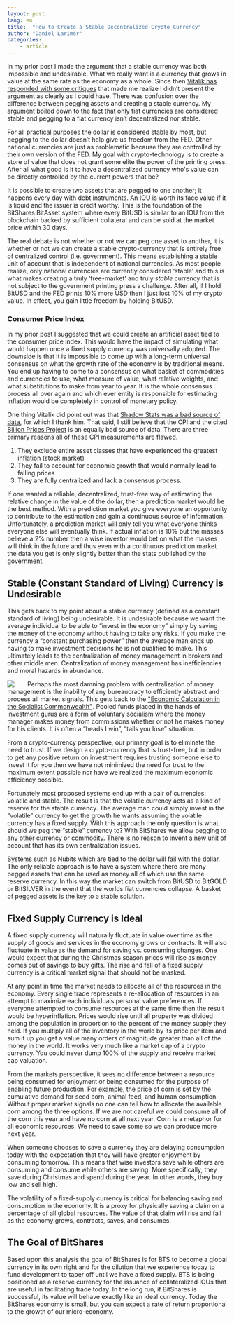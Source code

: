 ```yaml
---
layout: post
lang: en
title:  "How to Create a Stable Decentralized Crypto Currency"
author: "Daniel Larimer"
categories: 
    - article
---
```

In my prior post I made the argument that a stable currency was both impossible and undesirable.   What we really want is a currency that grows in value at the same rate as the economy as a whole.   Since then [Vitalik has responded with some critiques](https://bitsharestalk.org/index.php?topic=12545.msg168159#msg168159) that made me realize I didn’t present the argument as clearly as I could have.  There was confusion over the difference between pegging assets and creating a stable currency.   My argument boiled down to the fact that only fiat currencies are considered stable and pegging to a fiat currency isn’t decentralized nor stable.  

For all practical purposes the dollar is considered stable by most, but pegging to the dollar doesn’t help give us freedom from the FED.  Other national currencies are just as problematic because they are controlled by their own version of the FED.  My goal with crypto-technology is to create a store of value that does not grant some elite the power of the printing press.   After all what good is it to have a decentralized currency who's value can be directly controlled by the current powers that be?   

It is possible to create two assets that are pegged to one another; it happens every day with debt instruments.   An IOU is worth its face value if it is liquid and the issuer is credit worthy.   This is the foundation of the BitShares BitAsset system where every BitUSD is similar to an IOU from the blockchain backed by sufficient collateral and can be sold at the market price within 30 days.    

The real debate is not whether or not we can peg one asset to another, it is whether or not we can create a stable crypto-currency that is entirely free of centralized control (i.e. government).   This means establishing a stable unit of account that is independent of national currencies.  As most people realize, only national currencies are currently considered ‘stable’ and this is what makes creating a truly ‘free-market’ and truly *stable* currency that is not subject to the government printing press a challenge.    After all, if I hold BitUSD and the FED prints 10% more  USD then I just lost 10% of my crypto value.   In effect, you gain little freedom by holding BitUSD.

### Consumer Price Index 

In my prior post I suggested that we could create an artificial asset tied to the consumer price index. This would have the impact of simulating what would happen once a fixed supply currency was universally adopted.   The downside is that it is impossible to come up with a long-term universal consensus on what the growth rate of the economy is by traditional means.  You end up having to come to a consensus on what basket of commodities and currencies to use, what measure of value, what relative weights, and what substitutions to make from year to year.    It is the whole consensus process all over again and which ever entity is responsible for estimating inflation would be completely in control of monetary policy.    

One thing Vitalik did point out was that [Shadow Stats was a bad source of data](http://azizonomics.com/2013/06/01/the-trouble-with-shadowstats/), for which I thank him.   That said, I still believe that the CPI and the cited [Billion Prices Project](http://bpp.mit.edu/usa/) is an equally bad source of data.  There are three primary reasons all of these CPI measurements are flawed.

1. They exclude entire asset classes that have experienced the greatest inflation (stock market) 
2. They fail to account for economic growth that would normally lead to falling prices 
3. They are fully centralized and lack a consensus process.

If one wanted a reliable, decentralized, trust-free way of estimating the relative change in the value of the dollar, then a prediction market would be the best method.  With a prediction market you give everyone an opportunity to contribute to the estimation and gain a continuous source of information.   Unfortunately, a prediction market will only tell you what everyone thinks everyone else will eventually think.   If actual inflation is 10% but the masses believe a 2% number then a wise investor would bet on what the masses will think in the future and thus even with a continuous prediction market the data you get is only slightly better than the stats published by the government.     

## Stable (Constant Standard of Living) Currency is Undesirable

This gets back to my point about a stable currency (defined as a constant standard of living) being undesirable.  It is undesirable because we want the average individual to be able to “invest in the economy” simply by saving the money of the economy without having to take any risks.    If you make the currency a “constant purchasing power” then the average man ends up having to make investment decisions he is not qualified to make.   This ultimately leads to the centralization of money management in brokers and other middle men.   Centralization of money management has inefficiencies and moral hazards in abundance.  

<a href="http://www.amazon.com/gp/product/1610165500/ref=as_li_tl?ie=UTF8&camp=1789&creative=9325&creativeASIN=1610165500&linkCode=as2&tag=bytesblog-20&linkId=Q6F4R4WHY765QUXV"><img style="float:left;margin-right:25px" border="0" src="http://ws-na.amazon-adsystem.com/widgets/q?_encoding=UTF8&ASIN=1610165500&Format=_SL250_&ID=AsinImage&MarketPlace=US&ServiceVersion=20070822&WS=1&tag=bytesblog-20" ></a><img src="http://ir-na.amazon-adsystem.com/e/ir?t=bytesblog-20&l=as2&o=1&a=1610165500" width="1" height="1" border="0" alt="" style="border:none !important; margin:0px !important;" />
Perhaps the most damning problem with centralization of money management is the inability of any bureaucracy to efficiently abstract and process all market signals.  This gets back to the <a href="http://www.amazon.com/gp/product/1610165500/ref=as_li_tl?ie=UTF8&camp=1789&creative=9325&creativeASIN=1610165500&linkCode=as2&tag=bytesblog-20&linkId=SCMO4EUMKNPS4K3C">"Economic Calculation in the Socialist Commonwealth"</a><img src="http://ir-na.amazon-adsystem.com/e/ir?t=bytesblog-20&l=as2&o=1&a=1610165500" width="1" height="1" border="0" alt="" style="border:none !important; margin:0px !important;" />.   Pooled funds placed in the hands of investment gurus are a form of voluntary socialism where the money manager makes money from commissions whether or not he makes money for his clients.  It is often a “heads I win”, “tails you lose” situation.  

From a crypto-currency perspective, our primary goal is to eliminate the need to trust.  If we design a crypto-currency that is trust-free, but in order to get any positive return on investment requires trusting someone else to invest it for you then we have not minimized the need for trust to the maximum extent possible nor have we realized the maximum economic efficiency possible. 

Fortunately most proposed systems end up with a pair of currencies: volatile and stable.   The result is that the volatile currency acts as a kind of reserve for the stable currency.  The average man could simply invest in the “volatile” currency to get the growth he wants assuming the volatile currency has a fixed supply.    With this approach the only question is what should we peg the “stable” currency to?   With BitShares we allow pegging to any other currency or commodity.  There is no reason to invent a new unit of account that has its own centralization issues. 

Systems such as Nubits which are tied to the dollar will fail with the dollar.  The only reliable approach is to have a system where there are many pegged assets that can be used as money all of which use the same reserve currency.  In this way the market can switch from BitUSD to BitGOLD or BitSILVER in the event that the worlds fiat currencies collapse.  A basket of pegged assets is the key to a stable solution.      

## Fixed Supply Currency is Ideal 

A fixed supply currency will naturally fluctuate in value over time as the supply of goods and services in the economy grows or contracts.   It will also fluctuate in value as the demand for saving vs. consuming changes.   One would expect that during the Christmas season prices will rise as money comes out of savings to buy gifts.   The rise and fall of a fixed supply currency is a critical market signal that should not be masked.   

At any point in time the market needs to allocate all of the resources in the economy.  Every single trade represents a re-allocation of resources in an attempt to maximize each individuals personal value preferences.   If everyone attempted to consume resources at the same time then the result would be hyperinflation.  Prices would rise until all property was divided among the population in proportion to the percent of the money supply they held.   If you multiply all of the inventory in the world by its price per item and sum it up you get a value many orders of magnitude greater than all of the money in the world.  It works very much like a market cap of a crypto currency.   You could never dump 100% of the supply and receive market cap valuation.

From the markets perspective, it sees no difference between a resource being consumed for enjoyment or being consumed for the purpose of enabling future production.  For example, the price of corn is set by the cumulative demand for seed corn, animal feed, and human consumption.    Without proper market signals no one can tell how to allocate the available corn among the three options.   If we are not careful we could consume all of the corn this year and have no corn at all next year.  Corn is a metaphor for all economic resources.  We need to save some so we can produce more next year. 

When someone chooses to save a currency they are delaying consumption today with the expectation that they will have greater enjoyment by consuming tomorrow.   This means that wise investors save while others are consuming and consume while others are saving.   More specifically, they save during Christmas and spend during the year.   In other words, they buy low and sell high.   

The volatility of a fixed-supply currency is critical for balancing saving and consumption in the economy.  It is a proxy for physically saving a claim on a percentage of all global resources.  The value of that claim will rise and fall as the economy grows, contracts, saves, and consumes.   

## The Goal of BitShares 

Based upon this analysis the goal of BitShares is for BTS to become a global currency in its own right and for the dilution that we experience today to fund development to taper off until we have a fixed supply.   BTS is being positioned as a reserve currency for the issuance of collateralized IOUs that are useful in facilitating trade today.   In the long run, if BitShares is successful, its value will behave exactly like an ideal currency.    Today the BitShares economy is small, but you can expect a rate of return proportional to the growth of our micro-economy.  





    






      
